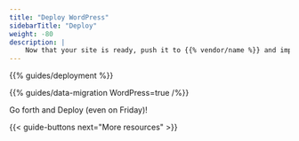 ```yaml
---
title: "Deploy WordPress"
sidebarTitle: "Deploy"
weight: -80
description: |
    Now that your site is ready, push it to {{% vendor/name %}} and import your data.
---
```


{{% guides/deployment %}}

{{% guides/data-migration WordPress=true /%}}

Go forth and Deploy (even on Friday)!

{{< guide-buttons next="More resources" >}}